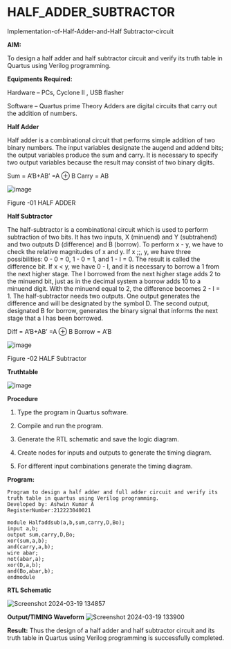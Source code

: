 # HALF_ADDER_SUBTRACTOR

Implementation-of-Half-Adder-and-Half Subtractor-circuit

**AIM:**

To design a half adder and half subtractor circuit and verify its truth table in Quartus using Verilog programming.

**Equipments Required:**

Hardware – PCs, Cyclone II , USB flasher 

Software – Quartus prime Theory Adders are digital circuits that carry out the addition of numbers.

**Half Adder**

Half adder is a combinational circuit that performs simple addition of two binary numbers. The input variables designate the augend and addend bits; the output variables produce the sum and carry. It is necessary to specify two output variables because the result may consist of two binary digits.

Sum = A’B+AB’ =A ⊕ B Carry = AB

![image](https://github.com/naavaneetha/HALF_ADDER_SUBTRACTOR/assets/154305477/bd4a0b2c-cdbc-4184-ab08-81578f121e1f)

Figure -01 HALF ADDER

**Half Subtractor**

The half-subtractor is a combinational circuit which is used to perform subtraction of two bits. It has two inputs, X (minuend) and Y (subtrahend) and two outputs D (difference) and B (borrow). To perform x - y, we have to check the relative magnitudes of x and y. If x ;;, y, we have three possibilities: 0 - 0 = 0, 1 - 0 = 1, and 1 - I = 0. The result is called the difference bit. If x < y, we have 0 - I, and it is necessary to borrow a 1 from the next higher stage. The I borrowed from the next higher stage adds 2 to the minuend bit, just as in the decimal system a borrow adds 10 to a minuend digit. With the minuend equal to 2, the difference becomes 2 - I = 1. The half-subtractor needs two outputs. One output generates the difference and will be designated by the symbol D. The second output, designated B for borrow, generates the binary signal that informs the next stage that a I has been borrowed. 

Diff = A’B+AB’ =A ⊕ B
Borrow = A’B

 ![image](https://github.com/naavaneetha/HALF_ADDER_SUBTRACTOR/assets/154305477/d76b099c-513f-4e7c-843a-e2fd028a531a)

Figure -02 HALF Subtractor

**Truthtable**

![image](https://github.com/AshwinKumar-Saveetha/HALF_ADDER_SUBTRACTOR/assets/155129814/6eee54a3-239c-4848-832f-3edd599104fe)

**Procedure**

1.	Type the program in Quartus software.

2.	Compile and run the program.

3.	Generate the RTL schematic and save the logic diagram.

4.	Create nodes for inputs and outputs to generate the timing diagram.

5.	For different input combinations generate the timing diagram.


**Program:**
```
Program to design a half adder and full adder circuit and verify its truth table in quartus using Verilog programming.
Developed by: Ashwin Kumar A
RegisterNumber:212223040021

module Halfaddsub(a,b,sum,carry,D,Bo);
input a,b;
output sum,carry,D,Bo; 
xor(sum,a,b);
and(carry,a,b);
wire abar;
not(abar,a);
xor(D,a,b);
and(Bo,abar,b);
endmodule
```
**RTL Schematic**

![Screenshot 2024-03-19 134857](https://github.com/AshwinKumar-Saveetha/HALF_ADDER_SUBTRACTOR/assets/155129814/7e10406c-3ade-43b8-a5ac-e9d78b724c92)

**Output/TIMING Waveform**
![Screenshot 2024-03-19 133900](https://github.com/AshwinKumar-Saveetha/HALF_ADDER_SUBTRACTOR/assets/155129814/8d7e4350-dd2b-498f-aec7-184ca0e86ead)

**Result:**
Thus the design of a half adder and half subtractor circuit and its truth table in Quartus using Verilog programming is successfully completed.
